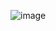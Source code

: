 ![image](https://github.com/Project-Impacta/Modelo-Banco/assets/114624530/394e61c4-d7cb-40ab-8e11-00739ab297f5)
